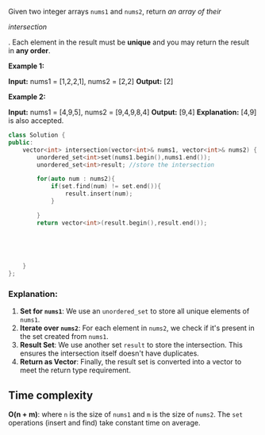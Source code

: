 Given two integer arrays `nums1` and `nums2`, return _an array of their_ 

_intersection_

. Each element in the result must be **unique** and you may return the result in **any order**.

**Example 1:**

**Input:** nums1 = [1,2,2,1], nums2 = [2,2]
**Output:** [2]

**Example 2:**

**Input:** nums1 = [4,9,5], nums2 = [9,4,9,8,4]
**Output:** [9,4]
**Explanation:** [4,9] is also accepted.


```cpp
class Solution {
public:
    vector<int> intersection(vector<int>& nums1, vector<int>& nums2) {
        unordered_set<int>set(nums1.begin(),nums1.end());
        unordered_set<int>result; //store the intersection 

        for(auto num : nums2){
            if(set.find(num) != set.end()){
                result.insert(num);
            }

        }
        return vector<int>(result.begin(),result.end());
         


        
 
    }
};
```
### Explanation:

1. **Set for `nums1`**: We use an `unordered_set` to store all unique elements of `nums1`.
2. **Iterate over `nums2`**: For each element in `nums2`, we check if it's present in the set created from `nums1`.
3. **Result Set**: We use another set `result` to store the intersection. This ensures the intersection itself doesn't have duplicates.
4. **Return as Vector**: Finally, the result set is converted into a vector to meet the return type requirement.
 
## Time complexity 
**O(n + m)**: where `n` is the size of `nums1` and `m` is the size of `nums2`. The `set` operations (insert and find) take constant time on average.